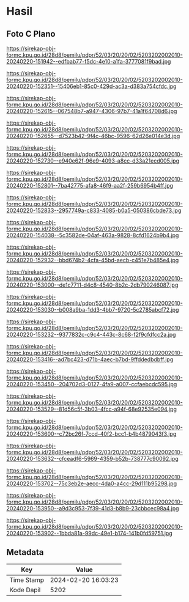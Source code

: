 # Hasil

## Foto C Plano

https://sirekap-obj-formc.kpu.go.id/28d8/pemilu/pdpr/52/03/20/20/02/5203202002010-20240220-151942--edfbab77-f5dc-4e10-a1fa-3777081f9bad.jpg

https://sirekap-obj-formc.kpu.go.id/28d8/pemilu/pdpr/52/03/20/20/02/5203202002010-20240220-152351--15406eb1-85c0-429d-ac3a-d383a754cfdc.jpg

https://sirekap-obj-formc.kpu.go.id/28d8/pemilu/pdpr/52/03/20/20/02/5203202002010-20240220-152615--067548b7-a947-4306-97b7-41a1f64708d6.jpg

https://sirekap-obj-formc.kpu.go.id/28d8/pemilu/pdpr/52/03/20/20/02/5203202002010-20240220-152655--d7523b42-9f4c-46bc-9596-62d26e014e3d.jpg

https://sirekap-obj-formc.kpu.go.id/28d8/pemilu/pdpr/52/03/20/20/02/5203202002010-20240220-152730--e940e62f-96e9-4093-a8cc-d33a21ecd005.jpg

https://sirekap-obj-formc.kpu.go.id/28d8/pemilu/pdpr/52/03/20/20/02/5203202002010-20240220-152801--7ba42775-afa8-46f9-aa2f-259b6954b4ff.jpg

https://sirekap-obj-formc.kpu.go.id/28d8/pemilu/pdpr/52/03/20/20/02/5203202002010-20240220-152833--2957749a-c833-4085-b0a5-050386cbde73.jpg

https://sirekap-obj-formc.kpu.go.id/28d8/pemilu/pdpr/52/03/20/20/02/5203202002010-20240220-154038--5c3582de-04af-463a-9828-8cfd1624b9b4.jpg

https://sirekap-obj-formc.kpu.go.id/28d8/pemilu/pdpr/52/03/20/20/02/5203202002010-20240220-152932--bbd674b2-4cfa-45bd-aecb-c451e7b485e4.jpg

https://sirekap-obj-formc.kpu.go.id/28d8/pemilu/pdpr/52/03/20/20/02/5203202002010-20240220-153000--de1c7711-d4c8-4540-8b2c-2db790246087.jpg

https://sirekap-obj-formc.kpu.go.id/28d8/pemilu/pdpr/52/03/20/20/02/5203202002010-20240220-153030--b008a9ba-1dd3-4bb7-9720-5c2785abcf72.jpg

https://sirekap-obj-formc.kpu.go.id/28d8/pemilu/pdpr/52/03/20/20/02/5203202002010-20240220-153232--9377832c-c9c4-443c-8c68-f2f9cfdfcc2a.jpg

https://sirekap-obj-formc.kpu.go.id/28d8/pemilu/pdpr/52/03/20/20/02/5203202002010-20240220-153416--ad7bc423-d71b-4aec-b7bd-9ffddedbdbff.jpg

https://sirekap-obj-formc.kpu.go.id/28d8/pemilu/pdpr/52/03/20/20/02/5203202002010-20240220-153450--204702d3-0127-4fa9-a007-ccfaebcdc595.jpg

https://sirekap-obj-formc.kpu.go.id/28d8/pemilu/pdpr/52/03/20/20/02/5203202002010-20240220-153529--81d56c5f-3b03-4fcc-a94f-68e92535e094.jpg

https://sirekap-obj-formc.kpu.go.id/28d8/pemilu/pdpr/52/03/20/20/02/5203202002010-20240220-153600--c72bc26f-7ccd-40f2-bcc1-b4b4879043f3.jpg

https://sirekap-obj-formc.kpu.go.id/28d8/pemilu/pdpr/52/03/20/20/02/5203202002010-20240220-153632--cfceadf6-5969-4359-b52b-738777c90092.jpg

https://sirekap-obj-formc.kpu.go.id/28d8/pemilu/pdpr/52/03/20/20/02/5203202002010-20240220-153702--75c3eb2e-aecc-4da0-a4cc-29d111b95298.jpg

https://sirekap-obj-formc.kpu.go.id/28d8/pemilu/pdpr/52/03/20/20/02/5203202002010-20240220-153950--a9d3c953-7f39-41d3-b8b9-23cbbcec98a4.jpg

https://sirekap-obj-formc.kpu.go.id/28d8/pemilu/pdpr/52/03/20/20/02/5203202002010-20240220-153902--1bbda81a-99dc-49e1-b174-141b0fd59751.jpg


## Metadata

| Key        | Value               |
| ---------- | ------------------- |
| Time Stamp | 2024-02-20 16:03:23 |
| Kode Dapil | 5202                |



